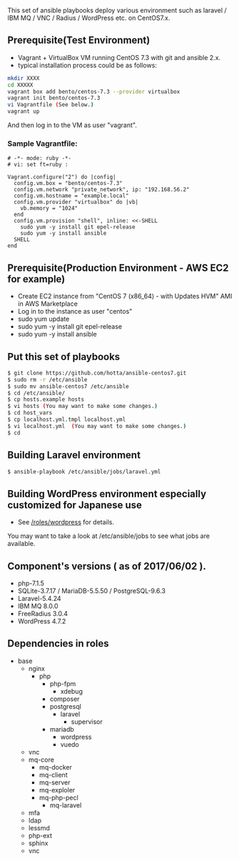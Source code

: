 This set of ansible playbooks deploy various environment such as laravel / IBM MQ / VNC / Radius / WordPress etc. on CentOS7.x.

## Prerequisite(Test Environment)

- Vagrant + VirtualBox VM running CentOS 7.3 with git and ansible 2.x.
- typical installation process could be as follows:

```bash
mkdir XXXX
cd XXXXX
vagrant box add bento/centos-7.3 --provider virtualbox
vagrant init bento/centos-7.3 
vi Vagrantfile (See below.)
vagrant up
```
And then log in to the VM as user "vagrant".

### Sample Vagrantfile:

```Vagrantfile
# -*- mode: ruby -*-
# vi: set ft=ruby :

Vagrant.configure("2") do |config|
  config.vm.box = "bento/centos-7.3"
  config.vm.network "private_network", ip: "192.168.56.2"
  config.vm.hostname = "example.local"
  config.vm.provider "virtualbox" do |vb|
    vb.memory = "1024"
  end
  config.vm.provision "shell", inline: <<-SHELL
    sudo yum -y install git epel-release
    sudo yum -y install ansible
  SHELL
end
```

## Prerequisite(Production Environment - AWS EC2 for example)

- Create EC2 instance from "CentOS 7 (x86_64) - with Updates HVM" AMI in AWS Marketplace 
- Log in to the instance as user "centos"
- sudo yum update
- sudo yum -y install git epel-release
- sudo yum -y install ansible

## Put this set of playbooks

```bash
$ git clone https://github.com/hotta/ansible-centos7.git
$ sudo rm -r /etc/ansible
$ sudo mv ansible-centos7 /etc/ansible
$ cd /etc/ansible/
$ cp hosts.example hosts
$ vi hosts (You may want to make some changes.)
$ cd host_vars
$ cp localhost.yml.tmpl localhost.yml
$ vi localhost.yml  (You may want to make some changes.)
$ cd
```

## Building Laravel environment 

```bash
$ ansible-playbook /etc/ansible/jobs/laravel.yml
```

## Building WordPress environment especially customized for Japanese use

- See [/roles/wordpress](https://github.com/hotta/ansible-centos7/tree/master/roles/wordpress) for details.

You may want to take a look at /etc/ansible/jobs to see what jobs are
available.

## Component's versions ( as of 2017/06/02 ).

- php-7.1.5
- SQLite-3.7.17 / MariaDB-5.5.50 / PostgreSQL-9.6.3
- Laravel-5.4.24
- IBM MQ 8.0.0
- FreeRadius 3.0.4
- WordPress 4.7.2

## Dependencies in roles

- base
  - nginx
    - php
      - php-fpm
        - xdebug
      - composer
      - postgresql
        - laravel
          - supervisor
      - mariadb
        - wordpress
        - vuedo
  - vnc
  - mq-core
    - mq-docker
    - mq-client
    - mq-server
    - mq-exploler
    - mq-php-pecl
      - mq-laravel
  - mfa
  - ldap
  - lessmd
  - php-ext
  - sphinx
  - vnc
